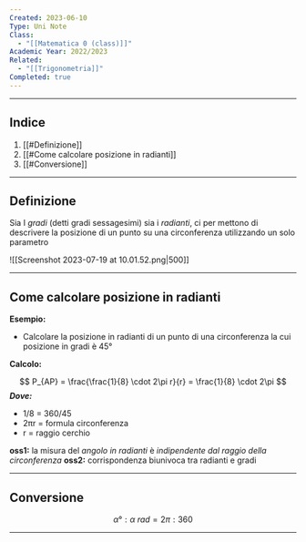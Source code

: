 ```yaml
---
Created: 2023-06-10
Type: Uni Note
Class:
  - "[[Matematica 0 (class)]]"
Academic Year: 2022/2023
Related:
  - "[[Trigonometria]]"
Completed: true
---
```

---
## Indice
1. [[#Definizione]]
2. [[#Come calcolare posizione in radianti]]
3. [[#Conversione]]

---
## Definizione
Sia I *gradi* (detti gradi sessagesimi) sia i *radianti*, ci per mettono di descrivere la posizione di un punto su una circonferenza utilizzando un solo parametro

![[Screenshot 2023-07-19 at 10.01.52.png|500]]

---
## Come calcolare posizione in radianti

**Esempio:**
- Calcolare la posizione in radianti di un punto di una circonferenza la cui posizione in gradi è 45°

**Calcolo:**

$$ P_{AP} = \frac{\frac{1}{8} \cdot 2\pi r}{r} = \frac{1}{8} \cdot 2\pi $$
***Dove:***
- 1/8 = 360/45
- 2πr = formula circonferenza 
- r = raggio cerchio

**oss1:** la misura del *angolo in radianti* è *indipendente dal raggio della circonferenza*
**oss2:** corrispondenza biunivoca tra radianti e gradi

---
## Conversione

$$\alpha ° :  \alpha \ rad = 2\pi : 360$$

---